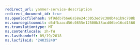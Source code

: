 ```yaml
---
redirect_url: yammer-service-description
redirect_document_id: true
ms.openlocfilehash: 9f9ddb7b6e6a58e24c3053ed9c380b4e1b9c708b
ms.sourcegitcommit: d6dfbaacd56c0855e12500b38acd06be16cd1560
ms.translationtype: MT
ms.contentlocale: zh-TW
ms.lasthandoff: 09/19/2018
ms.locfileid: "24035240"
---
```

